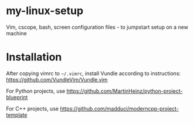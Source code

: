 # my-linux-setup
Vim, cscope, bash, screen configuration files - to jumpstart setup on a new machine

# Installation
After copying vimrc to `~/.vimrc`, install Vundle according to instructions: https://github.com/VundleVim/Vundle.vim

For Python projects, use https://github.com/MartinHeinz/python-project-blueprint

For C++ projects, use https://github.com/madduci/moderncpp-project-template
